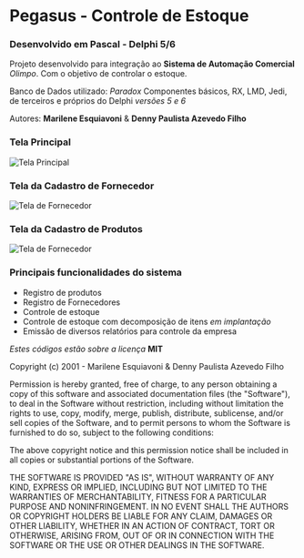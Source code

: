# Pegasus - Controle de Estoque

### Desenvolvido em Pascal - Delphi 5/6

Projeto desenvolvido para integração ao **Sistema de Automação Comercial** _Olimpo_.
Com o objetivo de controlar o estoque.

Banco de Dados utilizado: _Paradox_
Componentes básicos, RX, LMD, Jedi, de terceiros e próprios do Delphi _versões 5 e 6_

Autores: **Marilene Esquiavoni** & **Denny Paulista Azevedo Filho**

### Tela Principal

![Tela Principal](https://md.dev.br/img/sisdesk/TelaPriPegasus.png)

### Tela da Cadastro de Fornecedor

![Tela de Fornecedor](https://md.dev.br/img/sisdesk/TelaFornePegasus.png)

### Tela da Cadastro de Produtos

![Tela de Fornecedor](https://md.dev.br/img/sisdesk/TelaProdPegasus.png)

### Principais funcionalidades do sistema

- Registro de produtos
- Registro de Fornecedores
- Controle de estoque
- Controle de estoque com decomposição de itens _em implantação_
- Emissão de diversos relatórios para controle da empresa

_Estes códigos estão sobre a licença_ **MIT**

Copyright (c) 2001 - Marilene Esquiavoni & Denny Paulista Azevedo Filho

Permission is hereby granted, free of charge, to any person obtaining a copy
of this software and associated documentation files (the "Software"), to deal
in the Software without restriction, including without limitation the rights
to use, copy, modify, merge, publish, distribute, sublicense, and/or sell
copies of the Software, and to permit persons to whom the Software is
furnished to do so, subject to the following conditions:

The above copyright notice and this permission notice shall be included in all
copies or substantial portions of the Software.

THE SOFTWARE IS PROVIDED "AS IS", WITHOUT WARRANTY OF ANY KIND, EXPRESS OR
IMPLIED, INCLUDING BUT NOT LIMITED TO THE WARRANTIES OF MERCHANTABILITY,
FITNESS FOR A PARTICULAR PURPOSE AND NONINFRINGEMENT. IN NO EVENT SHALL THE
AUTHORS OR COPYRIGHT HOLDERS BE LIABLE FOR ANY CLAIM, DAMAGES OR OTHER
LIABILITY, WHETHER IN AN ACTION OF CONTRACT, TORT OR OTHERWISE, ARISING FROM,
OUT OF OR IN CONNECTION WITH THE SOFTWARE OR THE USE OR OTHER DEALINGS IN THE
SOFTWARE.
